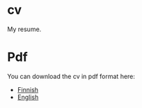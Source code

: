 # cv
My resume.

# Pdf
You can download the cv in pdf format here:
  - [Finnish](https://github.com/googol/cv/releases/download/2015-11-26/cv.pdf)
  - [English](https://github.com/googol/cv/releases/download/2015-11-26/cven.pdf)
